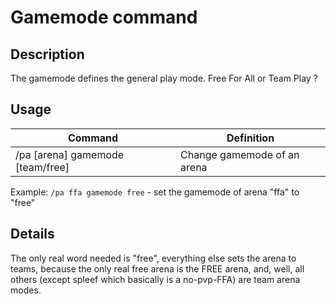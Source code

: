 # Gamemode command

## Description

The gamemode defines the general play mode. Free For All or Team Play ?

## Usage
Command |  Definition
------------- | -------------
/pa [arena] gamemode [team/free] | Change gamemode of an arena

Example: `/pa ffa gamemode free` - set the gamemode of arena "ffa" to "free"

## Details

The only real word needed is "free", everything else sets the arena to teams, because the only real free arena is the FREE arena, and, well, all others (except spleef which basically is a no-pvp-FFA) are team arena modes.